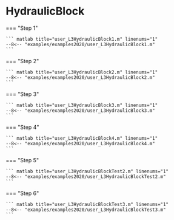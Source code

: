 # HydraulicBlock

=== "Step 1"

    ``` matlab title="user_L3HydraulicBlock1.m" linenums="1"
    --8<-- "examples/examples2020/user_L3HydraulicBlock1.m"
    ```

=== "Step 2"

    ``` matlab title="user_L3HydraulicBlock2.m" linenums="1"
    --8<-- "examples/examples2020/user_L3HydraulicBlock2.m"
    ```

=== "Step 3"

    ``` matlab title="user_L3HydraulicBlock3.m" linenums="1"
    --8<-- "examples/examples2020/user_L3HydraulicBlock3.m"
    ```

=== "Step 4"

    ``` matlab title="user_L3HydraulicBlock4.m" linenums="1"
    --8<-- "examples/examples2020/user_L3HydraulicBlock4.m"
    ```

=== "Step 5"

    ``` matlab title="user_L3HydraulicBlockTest2.m" linenums="1"
    --8<-- "examples/examples2020/user_L3HydraulicBlockTest2.m"
    ```

=== "Step 6"

    ``` matlab title="user_L3HydraulicBlockTest3.m" linenums="1"
    --8<-- "examples/examples2020/user_L3HydraulicBlockTest3.m"
    ```

